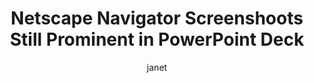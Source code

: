 ---
layout: post
title: "Netscape Navigator Screenshoots Still Prominent in PowerPoint Deck"
author: janet
categories: [ tech ]
image: assets/images/netscape.jpg
featured: true
hidden: true
---